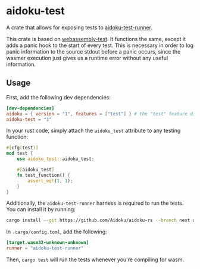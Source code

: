 # aidoku-test

A crate that allows for exposing tests to [aidoku-test-runner](../test-runner).

This crate is based on [webassembly-test](https://github.com/matklad/webassembly-test). It functions the same, except it adds a panic hook to the start of every test. This is necessary in order to log panic information to the source stdout before a panic occurs, since the wasmer execution just gives us a runtime error without any useful information.

## Usage

First, add the following dev dependencies:

```toml
[dev-dependencies]
aidoku = { version = "1", features = ["test"] } # the "test" feature disables the panic handler, allowing tests to be run
aidoku-test = "1"
```

In your rust code, simply attach the `aidoku_test` attribute to any testing function:

```rs
#[cfg(test)]
mod test {
	use aidoku_test::aidoku_test;

	#[aidoku_test]
	fn test_function() {
		assert_eq!(1, 1);
	}
}
```

Additionally, the `aidoku-test-runner` harness is required to run the tests. You can install it by running:

```sh
cargo install --git https://github.com/Aidoku/aidoku-rs --branch next aidoku-cli
```

In `.cargo/config.toml`, add the following:

```toml
[target.wasm32-unknown-unknown]
runner = "aidoku-test-runner"
```

Then, `cargo test` will run the tests whenever you're compiling for wasm.
